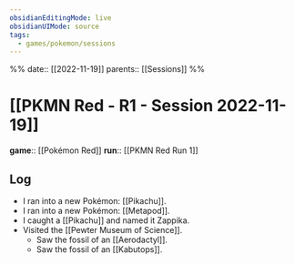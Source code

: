 ```yaml
---
obsidianEditingMode: live
obsidianUIMode: source
tags:
  - games/pokemon/sessions
---
```

%%
date:: [[2022-11-19]]
parents:: [[Sessions]]
%%

# [[PKMN Red - R1 - Session 2022-11-19]]

**game**:: [[Pokémon Red]]
**run**:: [[PKMN Red Run 1]]

## Log

- I ran into a new Pokémon: [[Pikachu]].
- I ran into a new Pokémon: [[Metapod]].
- I caught a [[Pikachu]] and named it Zappika.
- Visited the [[Pewter Museum of Science]].
	- Saw the fossil of an [[Aerodactyl]].
	- Saw the fossil of an [[Kabutops]].
